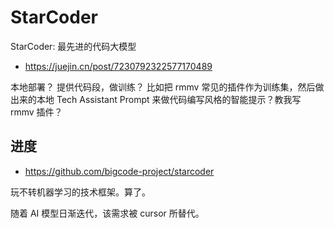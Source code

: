 # StarCoder

StarCoder: 最先进的代码大模型

- https://juejin.cn/post/7230792322577170489

本地部署？
提供代码段，做训练？
比如把 rmmv 常见的插件作为训练集，然后做出来的本地 Tech Assistant Prompt 来做代码编写风格的智能提示？教我写 rmmv 插件？

## 进度

- https://github.com/bigcode-project/starcoder

玩不转机器学习的技术框架。算了。

随着 AI 模型日渐迭代，该需求被 cursor 所替代。
